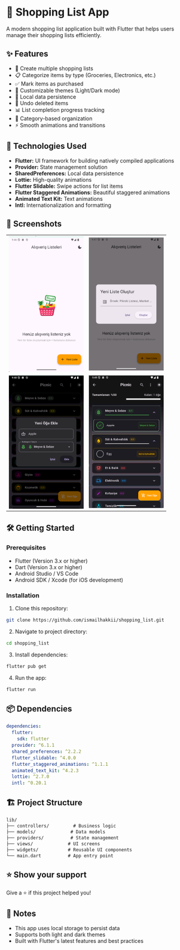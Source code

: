 # 🛒 Shopping List App

A modern shopping list application built with Flutter that helps users manage their shopping lists efficiently.

## ✨ Features

- 📝 Create multiple shopping lists
- 📋 Categorize items by type (Groceries, Electronics, etc.)
- ✅ Mark items as purchased
- 🎨 Customizable themes (Light/Dark mode)
- 💾 Local data persistence
- 🔄 Undo deleted items
- 📊 List completion progress tracking
- 🎯 Category-based organization
- ⚡ Smooth animations and transitions

## 🚀 Technologies Used

- **Flutter:** UI framework for building natively compiled applications
- **Provider:** State management solution
- **SharedPreferences:** Local data persistence
- **Lottie:** High-quality animations
- **Flutter Slidable:** Swipe actions for list items
- **Flutter Staggered Animations:** Beautiful staggered animations
- **Animated Text Kit:** Text animations
- **Intl:** Internationalization and formatting

## 📱 Screenshots

<table>
  <tr>
    <td><img src="image-1.png" width="200" alt="App home page"/></td>
    <td><img src="image-2.png" width="200" alt="Create a new list"/></td>
  </tr>
  <tr>
    <td><img src="image-3.png" width="200" alt="Adding shopping item"/></td>
    <td><img src="image-4.png" width="200" alt="Shopping list page"/></td>
  </tr>
</table>

## 🛠️ Getting Started

### Prerequisites

- Flutter (Version 3.x or higher)
- Dart (Version 3.x or higher)
- Android Studio / VS Code
- Android SDK / Xcode (for iOS development)

### Installation

1. Clone this repository:
```bash
git clone https://github.com/ismailhakkii/shopping_list.git
```

2. Navigate to project directory:
```bash
cd shopping_list
```

3. Install dependencies:
```bash
flutter pub get
```

4. Run the app:
```bash
flutter run
```

## 📦 Dependencies

```yaml
dependencies:
  flutter:
    sdk: flutter
  provider: ^6.1.1
  shared_preferences: ^2.2.2
  flutter_slidable: ^4.0.0
  flutter_staggered_animations: ^1.1.1
  animated_text_kit: ^4.2.3
  lottie: ^2.7.0
  intl: ^0.20.1
```

## 🏗️ Project Structure

```
lib/
├── controllers/         # Business logic
├── models/             # Data models
├── providers/          # State management
├── views/             # UI screens
├── widgets/           # Reusable UI components
└── main.dart          # App entry point
```

## ⭐ Show your support

Give a ⭐️ if this project helped you!

## 📝 Notes

- This app uses local storage to persist data
- Supports both light and dark themes
- Built with Flutter's latest features and best practices